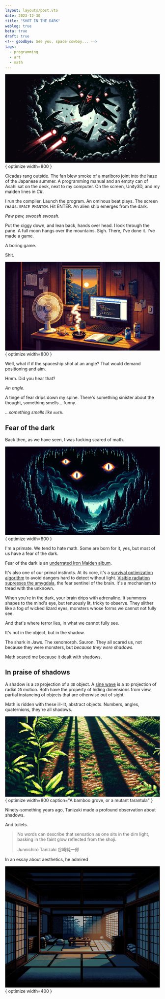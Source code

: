 ```yaml
---
layout: layouts/post.vto
date: 2023-12-30
title: "SHOT IN THE DARK"
weblog: true
beta: true
draft: true
<!-- goodbye: See you, space cowboy... -->
tags:
  - programming
  - art
  - math
---
```


![A spaceship](/assets/images/shot-dark.webp){ optimize width=800 }

Cicadas rang outside. The fan blew smoke of a marlboro joint into the haze of the Japanese summer. A programming manual and an empty can of Asahi sat on the desk, next to my computer. On the screen, Unity3D, and my maiden lines in _C#_.

I run the compiler. Launch the program. An ominous beat plays. The screen reads: `SPACE PHANTOM`. Hit <span class="tag border button">ENTER</span>. An alien ship emerges from the dark.

_Pew pew, swoosh swoosh._

Put the ciggy down, and lean back, hands over head. I look through the pane. A full moon hangs over the mountains. Sigh. There, I've done it. I've made a game.

A boring game.

Shit.

![A desk with a computer, can of beer, fan, and cigarette smoke in a Japanese room with mountains outside](/assets/images/shot-in-the-dark.webp){ optimize width=800 }

<!-- <span class="tag border">`🚧`</span> -->

Well, what if if the spaceship shot at an angle? That would demand positioning and aim.

Hmm. Did you hear that?

_<p class="shake">An angle.</p>_

A tinge of fear drips down my spine. There's something sinister about the thought, something smells... funny.

_...something smells like `math`._

<!-- ![_](/assets/images/bamboo-shadows.webp){ optimize width=800 caption="A bamboo grove, or a mutant tarantula" } -->

## Fear of the dark

Back then, as we have seen, I was fucking scared of math.

![A field littered by tall stalagmites, with staring demonic eyes floating in the sky](/assets/images/fear-of-the-dark.webp){ optimize width=800 }

I'm a primate. We tend to hate math. Some are born for it, yes, but most of us have a fear of the dark.

Fear of the dark is an [underrated Iron Maiden album](https://youtu.be/bePCRKGUwAY?si=SRtiL8vko69cZHvB).

It's also one of our primal instincts. At its core, it's a [survival optimization algorithm](https://www.ncbi.nlm.nih.gov/pmc/articles/PMC4364301/) to avoid dangers hard to detect without light. [Visible radiation supresses the amygdala](https://journals.plos.org/plosone/article?id=10.1371/journal.pone.0252350), the fear sentinel of the brain. It's a mechanism to tread with the unknown.

When you're in the dark, your brain drips with adrenaline. It summons shapes to the mind's eye, but tenuously lit, tricky to observe. They slither like a fog of wicked lizard eyes, monsters whose forms we cannot not fully see.

And that's where terror lies, in what we cannot fully see.

It's not in the object, but in the shadow.

The shark in Jaws. The xenomorph. Sauron. They all scared us, not because they were monsters, but _because they were shadows._

Math scared me because it dealt with shadows.

## In praise of shadows

A shadow is a `2D` projection of a `3D` object. A [sine wave](https://en.wikipedia.org/wiki/Sine_wave) is a `1D` projection of radial `2D` motion. Both have the property of hiding dimensions from view, partial instancing of objects that are otherwise out of sight.

Math is ridden with these ill-lit, abstract objects. Numbers, angles, quaternions, they're all shadows.

![ ](/assets/images/bamboo-shadows.webp){ optimize width=800 caption="A bamboo grove, or a mutant tarantula" }

Ninety-something years ago, Tanizaki made a profound observation about shadows.

And toilets.

> No words can describe that sensation as one sits in the dim light, basking in the faint glow reflected from the shoji. <p class="quote-author">Junnichiro Tanizaki 谷崎純一郎</p>

In an essay about aesthetics, he admired

![ ](/assets/images/praise-shadows.webp){ optimize width=400 }

<!-- <span class="tag border">`🚧`</span> -->

<!-- ## Raiders of the lost _θ_ -->

<!-- ![A torch illuminarting ancient symbols on a dungeon wall.](/assets/images/indy-torch.webp){ optimize width=700 } -->

<!-- The screen lights up like shining a torch to ancient hieroglyphs on a wall. -->

<!-- I close my eyes and submerge myself. -->

<!-- I can see the spectres of the symbols in my inner eye. Suddenly it all makes sense. -->

<!-- <span class="tag border">`🚧`</span> -->

<!-- ```csharp -->
<!--  float angle = Mathf.Atan2(player.y, player.x) * Mathf.Rad2Deg; -->
<!--  Quaternion theta = Quaternion.AngleAxis(angle, Vector3.forward); -->
<!-- ``` -->
